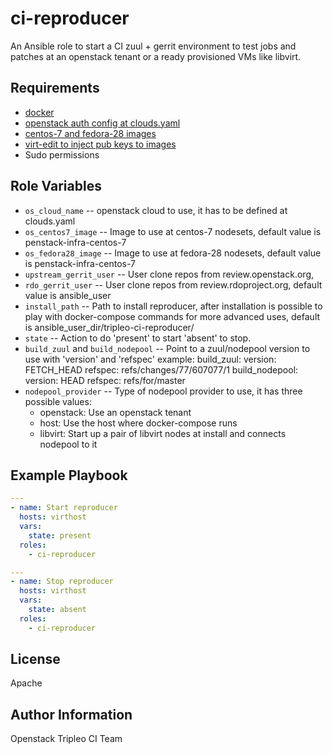 ci-reproducer
===================

An Ansible role to start a CI zuul + gerrit environment to test jobs and
patches at an openstack tenant or a ready provisioned VMs like libvirt.

Requirements
------------

* [docker](https://docs.docker.com/install/)
* [openstack auth config at clouds.yaml](https://docs.openstack.org/python-openstackclient/pike/configuration/index.html)
* [centos-7 and fedora-28 images](https://nb02.openstack.org/images/)
* [virt-edit to inject pub keys to images](https://docs.openstack.org/image-guide/modify-images.html)
* Sudo permissions

Role Variables
--------------

* `os_cloud_name` -- openstack cloud to use, it has to be defined at
  clouds.yaml
* `os_centos7_image` -- Image to use at centos-7 nodesets,
  default value is penstack-infra-centos-7
* `os_fedora28_image` -- Image to use at fedora-28 nodesets,
  default value is penstack-infra-centos-7
* `upstream_gerrit_user` -- User clone repos from review.openstack.org,
* `rdo_gerrit_user` -- User clone repos from review.rdoproject.org,
  default value is ansible_user
* `install_path` -- Path to install reproducer, after installation
  is possible to play with docker-compose commands for more advanced uses,
  default is ansible_user_dir/tripleo-ci-reproducer/
* `state` -- Action to do 'present' to start 'absent' to stop.
* `build_zuul` and `build_nodepool` -- Point to a zuul/nodepool version to use
  with 'version' and 'refspec' example:
       build_zuul:
          version: FETCH_HEAD
          refspec: refs/changes/77/607077/1
       build_nodepool:
          version: HEAD
          refspec: refs/for/master
* `nodepool_provider` -- Type of nodepool provider to use, it has three
  possible values:
  - openstack: Use an openstack tenant
  - host: Use the host where docker-compose runs
  - libvirt: Start up a pair of libvirt nodes at install and connects nodepool
    to it


Example Playbook
----------------

```yaml
---
- name: Start reproducer
  hosts: virthost
  vars:
    state: present
  roles:
    - ci-reproducer
```

```yaml
---
- name: Stop reproducer
  hosts: virthost
  vars:
    state: absent
  roles:
    - ci-reproducer
```
License
-------

Apache

Author Information
------------------

Openstack Tripleo CI Team
